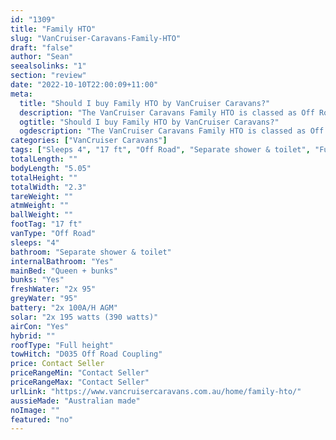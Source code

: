 ```yaml
---
id: "1309"
title: "Family HTO"
slug: "VanCruiser-Caravans-Family-HTO"
draft: "false"
author: "Sean"
seealsolinks: "1"
section: "review"
date: "2022-10-10T22:00:09+11:00"
meta:
  title: "Should I buy Family HTO by VanCruiser Caravans?"
  description: "The VanCruiser Caravans Family HTO is classed as Off Road, and sleeps 4 people. It is Australian made and comes in at 17 ft. It generally has Separate shower & toilet."
  ogtitle: "Should I buy Family HTO by VanCruiser Caravans?"
  ogdescription: "The VanCruiser Caravans Family HTO is classed as Off Road, and sleeps 4 people. It is Australian made and comes in at 17 ft. It generally has Separate shower & toilet."
categories: ["VanCruiser Caravans"]
tags: ["Sleeps 4", "17 ft", "Off Road", "Separate shower & toilet", "Full height", "Price Unknown", "Australian made"]
totalLength: ""
bodyLength: "5.05"
totalHeight: ""
totalWidth: "2.3"
tareWeight: ""
atmWeight: ""
ballWeight: ""
footTag: "17 ft"
vanType: "Off Road"
sleeps: "4"
bathroom: "Separate shower & toilet"
internalBathroom: "Yes"
mainBed: "Queen + bunks"
bunks: "Yes"
freshWater: "2x 95"
greyWater: "95"
battery: "2x 100A/H AGM"
solar: "2x 195 watts (390 watts)"
airCon: "Yes"
hybrid: ""
roofType: "Full height"
towHitch: "D035 Off Road Coupling"
price: Contact Seller
priceRangeMin: "Contact Seller"
priceRangeMax: "Contact Seller"
urlLink: "https://www.vancruisercaravans.com.au/home/family-hto/"
aussieMade: "Australian made"
noImage: ""
featured: "no"
---
```

